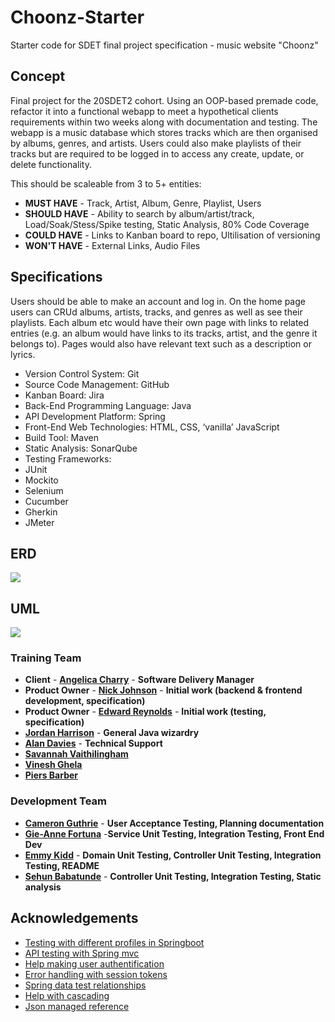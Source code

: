 # Choonz-Starter

Starter code for SDET final project specification - music website "Choonz"

## Concept

Final project for the 20SDET2 cohort. Using an OOP-based premade code, refactor it into a functional webapp to meet a hypothetical clients requirements within two weeks along with documentation and testing. The webapp is a music database which stores tracks which are then organised by albums, genres, and artists. Users could also make playlists of their tracks but are required to be logged in to access any create, update, or delete functionality.

This should be scaleable from 3 to 5+ entities:

- **MUST HAVE** - Track, Artist, Album, Genre, Playlist, Users
- **SHOULD HAVE** - Ability to search by album/artist/track, Load/Soak/Stess/Spike testing, Static Analysis, 80% Code Coverage
- **COULD HAVE** - Links to Kanban board to repo, Ultilisation of versioning
- **WON'T HAVE** - External Links, Audio Files

## Specifications

Users should be able to make an account and log in. On the home page users can CRUd albums, artists, tracks, and genres as well as see their playlists. Each album etc would have their own page with links to related entries (e.g. an album would have links to its tracks, artist, and the genre it belongs to). Pages would also have relevant text such as a description or lyrics.

* Version Control System: Git 
* Source Code Management: GitHub 
* Kanban Board: Jira 
* Back-End Programming Language: Java 
* API Development Platform: Spring  
* Front-End Web Technologies: HTML, CSS, ‘vanilla’ JavaScript 
* Build Tool: Maven 
* Static Analysis: SonarQube 
* Testing Frameworks:  
 * JUnit 
 * Mockito 
 * Selenium 
 * Cucumber 
 * Gherkin 
 * JMeter 

## ERD

![](https://cdn.discordapp.com/attachments/761214563660070922/822268595219464192/CGP_ERD_FINAL.png)

## UML

![](https://cdn.discordapp.com/attachments/761214563660070922/822268579692281937/CGP_UML_FINAL.png)

### Training Team

- **Client** - [**Angelica Charry**](https://github.com/acharry) - **Software Delivery Manager**
- **Product Owner** - [**Nick Johnson**](https://github.com/nickrstewarttds) - **Initial work (backend & frontend development, specification)**
- **Product Owner** - [**Edward Reynolds**](https://github.com/Edrz-96) - **Initial work (testing, specification)**
- [**Jordan Harrison**](https://github.com/JHarry444) - **General Java wizardry**
- [**Alan Davies**](https://github.com/MorickClive) - **Technical Support**
- [**Savannah Vaithilingham**](https://github.com/savannahvaith)
- [**Vinesh Ghela**](https://github.com/vineshghela)
- [**Piers Barber**](https://github.com/PCMBarber)

### Development Team

- [**Cameron Guthrie**](https://github.com/CGuthrieQA) - **User Acceptance Testing, Planning documentation**
- [**Gie-Anne Fortuna**](https://github.com/giefortunaQA) -**Service Unit Testing, Integration Testing, Front End Dev**
- [**Emmy Kidd**](https://github.com/ekiddqa) - **Domain Unit Testing, Controller Unit Testing, Integration Testing, README**
- [**Sehun Babatunde**](https://github.com/SehunB-QA) - **Controller Unit Testing, Integration Testing, Static analysis**

## Acknowledgements

- [Testing with different profiles in Springboot](https://stackoverflow.com/questions/52077711/spring-boot-test-execute-different-sql-scripts-in-tests-depending-on-the-active)
- [API testing with Spring mvc](https://www.baeldung.com/oauth-api-testing-with-spring-mvc)
- [Help making user authentification](https://gomakethings.com/using-oauth-with-fetch-in-vanilla-js/)
- [Error handling with session tokens](https://www.telerik.com/blogs/what-is-json-how-to-handle-unexpected-token-error#:~:text=%E2%80%9CUnexpected%20token%20%3C%20in%20JSON%20at,it%20is%20parsed%20to%20JSON)
- [Spring data test relationships](https://www.baeldung.com/spring-data-rest-relationships)
- [Help with cascading](https://stackoverflow.com/questions/13027214/what-is-the-meaning-of-the-cascadetype-all-for-a-manytoone-jpa-association)
- [Json managed reference](https://www.logicbig.com/tutorials/misc/jackson/json-managed-reference.html)